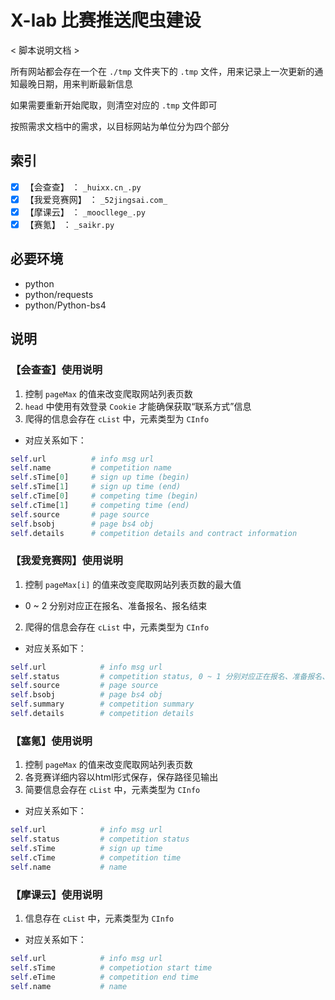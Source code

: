# X-lab 比赛推送爬虫建设

< 脚本说明文档 >

所有网站都会存在一个在 `./tmp` 文件夹下的 `.tmp` 文件，用来记录上一次更新的通知最晚日期，用来判断最新信息

如果需要重新开始爬取，则清空对应的 `.tmp` 文件即可

按照需求文档中的需求，以目标网站为单位分为四个部分

## 索引

- [x] 【会查查】   ：   `_huixx.cn_.py`
- [x] 【我爱竞赛网】   ：   `_52jingsai.com_`
- [x] 【摩课云】   ：   `_moocllege_.py`
- [x] 【赛氪】   ：   `_saikr.py`

## 必要环境

- python
- python/requests
- python/Python-bs4


## 说明

### 【会查查】使用说明

1. 控制 `pageMax` 的值来改变爬取网站列表页数
2. `head` 中使用有效登录 `Cookie` 才能确保获取“联系方式”信息
3. 爬得的信息会存在 `cList` 中，元素类型为 `CInfo`
  - 对应关系如下：

```python
self.url          # info msg url
self.name         # competition name
self.sTime[0]     # sign up time (begin)
self.sTime[1]     # sign up time (end)
self.cTime[0]     # competing time (begin)
self.cTime[1]     # competing time (end)
self.source       # page source
self.bsobj        # page bs4 obj
self.details      # competition details and contract information
```

### 【我爱竞赛网】使用说明


1. 控制 `pageMax[i]` 的值来改变爬取网站列表页数的最大值
  - 0 ~ 2 分别对应正在报名、准备报名、报名结束
2. 爬得的信息会存在 `cList` 中，元素类型为 `CInfo`
  - 对应关系如下：

```python
self.url            # info msg url
self.status         # competition status, 0 ~ 1 分别对应正在报名、准备报名、报名结束
self.source         # page source
self.bsobj          # page bs4 obj
self.summary        # competition summary
self.details        # competition details
```

### 【塞氪】使用说明

1. 控制 `pageMax` 的值来改变爬取网站列表页数
2. 各竞赛详细内容以html形式保存，保存路径见输出
3. 简要信息会存在 `cList` 中，元素类型为 `CInfo`
  - 对应关系如下：
```python
self.url            # info msg url
self.status         # competition status
self.sTime          # sign up time
self.cTime          # competition time
self.name           # name
```

### 【摩课云】使用说明

1. 信息存在 `cList` 中，元素类型为 `CInfo`

  - 对应关系如下：
```python
self.url            # info msg url
self.sTime          # competiotion start time
self.eTime          # competition end time
self.name           # name
```


